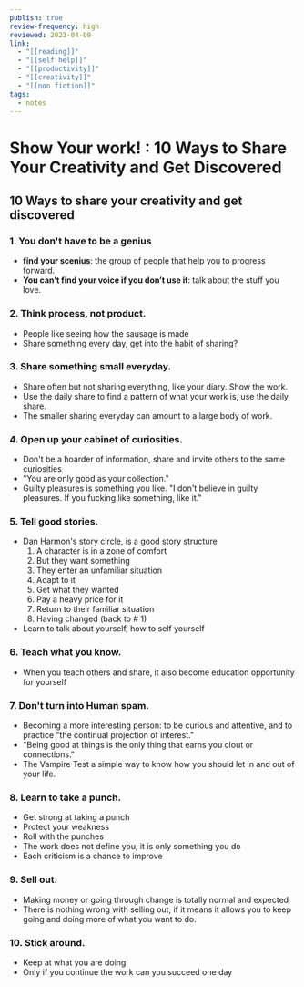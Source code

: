 ```yaml
---
publish: true
review-frequency: high
reviewed: 2023-04-09
link:
  - "[[reading]]"
  - "[[self help]]"
  - "[[productivity]]"
  - "[[creativity]]"
  - "[[non fiction]]"
tags:
  - notes
---
```


# Show Your work! : 10 Ways to Share Your Creativity and Get Discovered

## 10 Ways to share your creativity and get discovered
### 1. You don't have to be a genius
- **find your scenius**: the group of people that help you to progress forward. 
- **You can’t find your voice if you don’t use it**: talk about the stuff you love.

### 2. Think process, not product.
- People like seeing how the sausage is made
- Share something every day, get into the habit of sharing?

### 3. Share something small everyday.
- Share often but not sharing everything, like your diary. Show the work.
- Use the daily share to find a pattern of what your work is, use the daily share.
- The smaller sharing everyday can amount to a large body of work.

### 4. Open up your cabinet of curiosities.
- Don't be a hoarder of information, share and invite others to the same curiosities
- "You are only good as your collection."
- Guilty pleasures is something you like. "I don't believe in guilty pleasures. If you fucking like something, like it."

### 5. Tell good stories.
- Dan Harmon's story circle, is a good story structure
    1. A character is in a zone of comfort
    2. But they want something
    3. They enter an unfamiliar situation
    4. Adapt to it
    5. Get what they wanted
    6. Pay a heavy price for it
    7. Return to their familiar situation
    8. Having changed (back to # 1)
- Learn to talk about yourself, how to self yourself

### 6. Teach what you know.
- When you teach others and share, it also become education opportunity for yourself

### 7. Don't turn into Human spam.
- Becoming a more interesting person: to be curious and attentive, and to practice "the continual projection of interest."
- "Being good at things is the only thing that earns you clout or connections."
- The Vampire Test a simple way to know how you should let in and out of your life.

### 8. Learn to take a punch.
- Get strong at taking a punch
- Protect your weakness
- Roll with the punches
- The work does not define you, it is only something you do
- Each criticism is a chance to improve

### 9. Sell out.
- Making money or going through change is totally normal and expected
- There is nothing wrong with selling out, if it means it allows you to keep going and doing more of what you want to do.

### 10. Stick around.
- Keep at what you are doing
- Only if you continue the work can you succeed one day